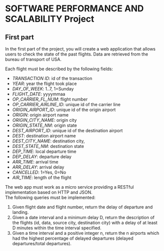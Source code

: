 # SOFTWARE PERFORMANCE AND SCALABILITY Project

## First part
In the first part of the project, you will create a web application that allows users to check the state of the past flights. Data are retrieved from the bureau of transport of USA. 

Each flight must be described by the following fields:  

- _TRANSACTION ID_: id of the transaction
- _YEAR_: year the flight took place
- _DAY_OF_WEEK_: 1..7, 1=Sunday
- _FLIGHT_DATE_: yyyymmaa
- _OP_CARRIER_FL_NUM_: flight number
- _OP_CARRIER_AIRLINE_ID_: unique id of the carrier line
- _ORIGIN_AIRPORT_ID_: unique id of the origin airport
- _ORIGIN_: origin airport name
- _ORIGIN_CITY_NAME_: origin city
- _ORIGIN_STATE_NM_: origin state
- _DEST_AIRPORT_ID_: unique id of the destination airport
- _DEST_: destination airport name
- _DEST_CITY_NAME_: destination city,
- _DEST_STATE_NM_: destination state
- _DEP_TIME_: local departure time
- _DEP_DELAY_: departure delay
- _ARR_TIME_: arrival time
- _ARR_DELAY_: arrival delay
- _CANCELLED_: 1=Yes, 0=No
- _AIR_TIME_: length of the flight

The web app must work as a micro service providing a RESTful implementation based on HTTP and JSON.  
The following queries must be implemented:
1. Given flight date and flight number, return the delay of departure and landing.  
2. Given a date interval and a minimum delay D, return the description of the flights (id, data, source city, destination city) with a delay of at least D minutes within the time interval specified.
3. Given a time interval and a positive integer n, return the n airports which had the highest percentage of delayed departures (delayed departures/total departures).  
